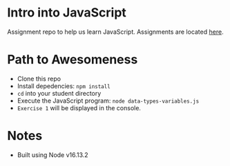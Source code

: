 # Intro into JavaScript
Assignment repo to help us learn JavaScript.  Assignments are located [here](Assignments.md).

# Path to Awesomeness
- Clone this repo
- Install depedencies: `npm install`
- `cd` into your student directory
- Execute the JavaScript program: `node data-types-variables.js`
- `Exercise 1` will be displayed in the console.

# Notes
- Built using Node v16.13.2
